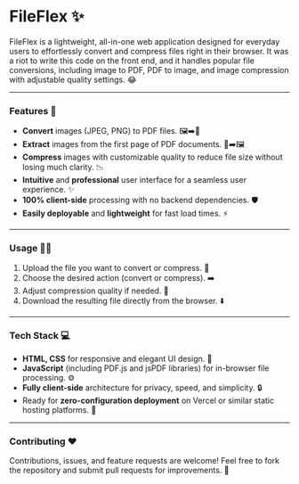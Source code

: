 # FileFlex ✨

FileFlex is a lightweight, all-in-one web application designed for everyday users to effortlessly convert and compress files right in their browser. It was a riot to write this code on the front end, and it handles popular file conversions, including image to PDF, PDF to image, and image compression with adjustable quality settings. 😂

---

### Features 🚀

* **Convert** images (JPEG, PNG) to PDF files. 🖼️➡️📄
* **Extract** images from the first page of PDF documents. 📄➡️🖼️
* **Compress** images with customizable quality to reduce file size without losing much clarity. 📉
* **Intuitive** and **professional** user interface for a seamless user experience. ✨
* **100% client-side** processing with no backend dependencies. 🛡️
* **Easily deployable** and **lightweight** for fast load times. ⚡

---

### Usage 👩‍💻

1. Upload the file you want to convert or compress. 📁
2. Choose the desired action (convert or compress). ➡️
3. Adjust compression quality if needed. 🔢
4. Download the resulting file directly from the browser. ⬇️

---

### Tech Stack 💻

* **HTML, CSS** for responsive and elegant UI design. 🎨
* **JavaScript** (including PDF.js and jsPDF libraries) for in-browser file processing. ⚙️
* **Fully client-side** architecture for privacy, speed, and simplicity. 🔒
* Ready for **zero-configuration deployment** on Vercel or similar static hosting platforms. 🚀

---

### Contributing ❤️

Contributions, issues, and feature requests are welcome! Feel free to fork the repository and submit pull requests for improvements. 🤝

